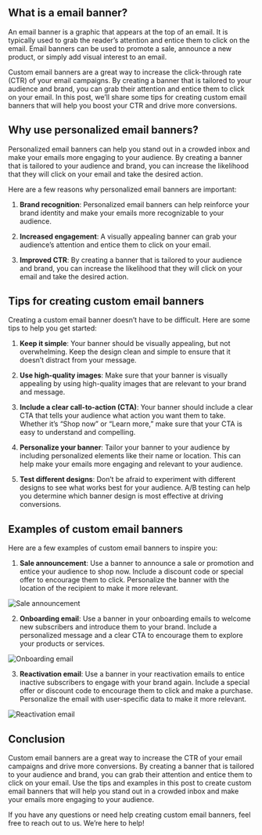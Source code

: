 ## What is a email banner?

An email banner is a graphic that appears at the top of an email. It is typically used to grab the reader’s attention and entice them to click on the email. Email banners can be used to promote a sale, announce a new product, or simply add visual interest to an email.

Custom email banners are a great way to increase the click-through rate (CTR) of your email campaigns. By creating a banner that is tailored to your audience and brand, you can grab their attention and entice them to click on your email. In this post, we’ll share some tips for creating custom email banners that will help you boost your CTR and drive more conversions.

## Why use personalized email banners?

Personalized email banners can help you stand out in a crowded inbox and make your emails more engaging to your audience. By creating a banner that is tailored to your audience and brand, you can increase the likelihood that they will click on your email and take the desired action.

Here are a few reasons why personalized email banners are important:

1. **Brand recognition**: Personalized email banners can help reinforce your brand identity and make your emails more recognizable to your audience.

2. **Increased engagement**: A visually appealing banner can grab your audience’s attention and entice them to click on your email.

3. **Improved CTR**: By creating a banner that is tailored to your audience and brand, you can increase the likelihood that they will click on your email and take the desired action.

## Tips for creating custom email banners

Creating a custom email banner doesn’t have to be difficult. Here are some tips to help you get started:

1. **Keep it simple**: Your banner should be visually appealing, but not overwhelming. Keep the design clean and simple to ensure that it doesn’t distract from your message.

2. **Use high-quality images**: Make sure that your banner is visually appealing by using high-quality images that are relevant to your brand and message.

3. **Include a clear call-to-action (CTA)**: Your banner should include a clear CTA that tells your audience what action you want them to take. Whether it’s “Shop now” or “Learn more,” make sure that your CTA is easy to understand and compelling.

4. **Personalize your banner**: Tailor your banner to your audience by including personalized elements like their name or location. This can help make your emails more engaging and relevant to your audience.

5. **Test different designs**: Don’t be afraid to experiment with different designs to see what works best for your audience. A/B testing can help you determine which banner design is most effective at driving conversions.

## Examples of custom email banners

Here are a few examples of custom email banners to inspire you:

1. **Sale announcement**: Use a banner to announce a sale or promotion and entice your audience to shop now. Include a discount code or special offer to encourage them to click. Personalize the banner with the location of the recipient to make it more relevant.

![Sale announcement](https://res.cloudinary.com/diroilukd/image/upload/q_auto,f_auto/v1720897999/blogs/fb01edeb-085d-4c7a-8267-6b2ebcd89801.png)

2. **Onboarding email**: Use a banner in your onboarding emails to welcome new subscribers and introduce them to your brand. Include a personalized message and a clear CTA to encourage them to explore your products or services.

![Onboarding email](https://res.cloudinary.com/diroilukd/image/upload/q_auto,f_auto/w_400/v1720899809/blogs/5ea992ec55c37c5c75009e7e_welcome-headspace_ydjcrx_1_dfwu5a.png)

3. **Reactivation email**: Use a banner in your reactivation emails to entice inactive subscribers to engage with your brand again. Include a special offer or discount code to encourage them to click and make a purchase. Personalize 
the email with user-specific data to make it more relevant.

![Reactivation email](https://res.cloudinary.com/diroilukd/image/upload/q_auto,f_auto/w_400/v1720900883/blogs/Untitled_design_1_1_ualpkl.png)

## Conclusion

Custom email banners are a great way to increase the CTR of your email campaigns and drive more conversions. By creating a banner that is tailored to your audience and brand, you can grab their attention and entice them to click on your email. Use the tips and examples in this post to create custom email banners that will help you stand out in a crowded inbox and make your emails more engaging to your audience.

If you have any questions or need help creating custom email banners, feel free to reach out to us. We’re here to help!



